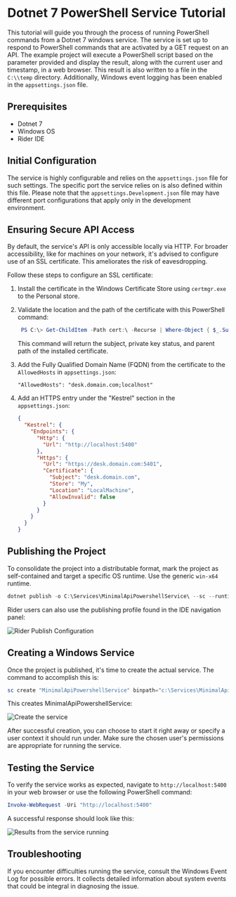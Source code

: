 # Dotnet 7 PowerShell Service Tutorial
This tutorial will guide you through the process of running PowerShell commands from a Dotnet 7 windows service. The service is set up to respond to PowerShell commands that are activated by a GET request on an API. The example project will execute a PowerShell script based on the parameter provided and display the result, along with the current user and timestamp, in a web browser. This result is also written to a file in the `C:\\temp` directory. Additionally, Windows event logging has been enabled in the `appsettings.json` file.

## Prerequisites
- Dotnet 7
- Windows OS
- Rider IDE

## Initial Configuration
The service is highly configurable and relies on the `appsettings.json` file for such settings. The specific port the service relies on is also defined within this file. Please note that the `appsettings.Development.json` file may have different port configurations that apply only in the development environment.

## Ensuring Secure API Access
By default, the service's API is only accessible locally via HTTP. For broader accessibility, like for machines on your network, it's advised to configure use of an SSL certificate. This ameliorates the risk of eavesdropping.

Follow these steps to configure an SSL certificate:

1. Install the certificate in the Windows Certificate Store using `certmgr.exe` to the Personal store.

2. Validate the location and the path of the certificate with this PowerShell command:

   ```Powershell
    PS C:\> Get-ChildItem -Path cert:\ -Recurse | Where-Object { $_.Subject -imatch "desk.domain.com" } | Select Subject, HasPrivateKey, PsParentPath
   ```

   This command will return the subject, private key status, and parent path of the installed certificate.

3.  Add the Fully Qualified Domain Name (FQDN) from the certificate to the `AllowedHosts` in `appsettings.json`:

    ``"AllowedHosts": "desk.domain.com;localhost"``

4. Add an HTTPS entry under the "Kestrel" section in the `appsettings.json`:

    ```json
   {
      "Kestrel": {
        "Endpoints": {
          "Http": {
            "Url": "http://localhost:5400"
          },
          "Https": {
            "Url": "https://desk.domain.com:5401",
            "Certificate": {
              "Subject": "desk.domain.com",
              "Store": "My",
              "Location": "LocalMachine",
              "AllowInvalid": false
            }
          }
        }
      }
   }
    ```

## Publishing the Project
To consolidate the project into a distributable format, mark the project as self-contained and target a specific OS runtime. Use the generic `win-x64` runtime.

   ```Powershell
   dotnet publish -o C:\Services\MinimalApiPowershellService\ --sc --runtime win10-x64
   ```

Rider users can also use the publishing profile found in the IDE navigation panel:

![Rider Publish Configuration](riderPublish.png)

## Creating a Windows Service
Once the project is published, it's time to create the actual service. The command to accomplish this is:

   ```Powershell
   sc create "MinimalApiPowershellService" binpath="c:\Services\MinimalApiPowershellService\MinimalApiPowershellService.exe"
   ```

This creates MinimalApiPowershellService:

![Create the service](serviceCreate.png)

After successful creation, you can choose to start it right away or specify a user context it should run under. Make sure the chosen user's permissions are appropriate for running the service.

## Testing the Service
To verify the service works as expected, navigate to `http://localhost:5400` in your web browser or use the following PowerShell command:

   ```Powershell
   Invoke-WebRequest -Uri "http://localhost:5400"
   ```

A successful response should look like this:

![Results from the service running](serviceResults.png)

## Troubleshooting
If you encounter difficulties running the service, consult the Windows Event Log for possible errors. It collects detailed information about system events that could be integral in diagnosing the issue.